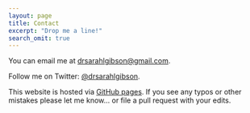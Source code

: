 ```yaml
---
layout: page
title: Contact
excerpt: "Drop me a line!"
search_omit: true
---
```


You can email me at [drsarahlgibson@gmail.com](mailto:drsarahlgibson@gmail.com).

Follow me on Twitter: [@drsarahlgibson](https://twitter.com/drsarahlgibson).

This website is hosted via [GitHub pages](https://github.com/sgibson91/sgibson91.github.io). If you see any typos or other mistakes please let me know... or file a pull request with your edits.
